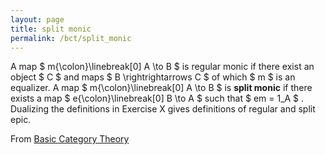 ```yaml
---
layout: page
title: split monic
permalink: /bct/split_monic
---
```

A map $ m{\colon}\linebreak[0] A \to B $ is regular monic if there exist an object $ C $ and maps $ B \rightrightarrows C $ of which $ m $ is an equalizer. A map $ m{\colon}\linebreak[0] A \to B $ is **split monic** if there exists a map $ e{\colon}\linebreak[0] B \to A $ such that $ em = 1_A $ . Dualizing the definitions in Exercise X gives definitions of regular and split epic.


From [Basic Category Theory](https://mathgloss.github.io/MathGloss/bct.html)